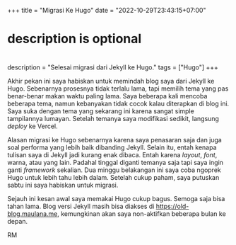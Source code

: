 +++
title = "Migrasi Ke Hugo"
date = "2022-10-29T23:43:15+07:00"

#
# description is optional
#
description = "Selesai migrasi dari Jekyll ke Hugo."
tags = ["Hugo"]
+++

Akhir pekan ini saya habiskan untuk memindah blog saya dari Jekyll ke Hugo. Sebenarnya prosesnya tidak terlalu lama, tapi memilih tema yang pas benar-benar makan waktu paling lama. Saya beberapa kali mencoba beberapa tema, namun kebanyakan tidak cocok kalau diterapkan di blog ini. Saya suka dengan tema yang sekarang ini karena sangat simple tampilannya lumayan. Setelah temanya saya modifikasi sedikit, langsung *deploy* ke Vercel.

Alasan migrasi ke Hugo sebenarnya karena saya penasaran saja dan juga soal performa yang lebih baik dibanding Jekyll. Selain itu, entah kenapa tulisan saya di Jekyll jadi kurang enak dibaca. Entah karena *layout*, *font*, warna, atau yang lain. Padahal tinggal diganti temanya saja tapi saya ingin ganti *framework* sekalian. Dua minggu belakangan ini saya coba ngoprek Hugo untuk lebih tahu lebih dalam. Setelah cukup paham, saya putuskan sabtu ini saya habiskan untuk migrasi.

Sejauh ini kesan awal saya memakai Hugo cukup bagus. Semoga saja bisa tahan lama. Blog versi Jekyll masih bisa diakses di https://old-blog.maulana.me, kemungkinan akan saya non-aktifkan beberapa bulan ke depan.

RM
